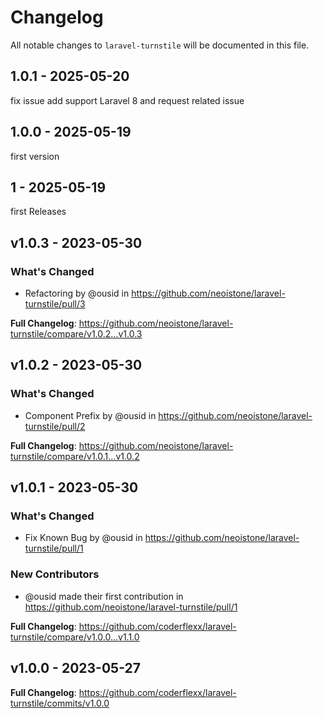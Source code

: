 # Changelog

All notable changes to `laravel-turnstile` will be documented in this file.

## 1.0.1 - 2025-05-20

fix issue add support Laravel 8  and request related issue

## 1.0.0 - 2025-05-19

first version

## 1 - 2025-05-19

first Releases

## v1.0.3 - 2023-05-30

### What's Changed

- Refactoring by @ousid in https://github.com/neoistone/laravel-turnstile/pull/3

**Full Changelog**: https://github.com/neoistone/laravel-turnstile/compare/v1.0.2...v1.0.3

## v1.0.2 - 2023-05-30

### What's Changed

- Component Prefix by @ousid in https://github.com/neoistone/laravel-turnstile/pull/2

**Full Changelog**: https://github.com/neoistone/laravel-turnstile/compare/v1.0.1...v1.0.2

## v1.0.1 - 2023-05-30

### What's Changed

- Fix Known Bug by @ousid in https://github.com/neoistone/laravel-turnstile/pull/1

### New Contributors

- @ousid made their first contribution in https://github.com/neoistone/laravel-turnstile/pull/1

**Full Changelog**: https://github.com/coderflexx/laravel-turnstile/compare/v1.0.0...v1.1.0

## v1.0.0 - 2023-05-27

**Full Changelog**: https://github.com/coderflexx/laravel-turnstile/commits/v1.0.0
